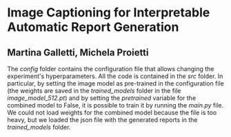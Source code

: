 # Image Captioning for Interpretable Automatic Report Generation
## Martina Galletti, Michela Proietti

The _config_ folder contains the configuration file that allows changing the experiment's hyperparameters.
All the code is contained in the _src_ folder.
In particular, by setting the image model as pre-trained in the configuration file (the weights are saved in the _trained_models_ folder in the file
_image_model_512.pt_) and by setting the _pretrained_ variable for the combined model to False, it is possible to train it by running the _main.py_ file.
We could not load weights for the combined model because the file is too heavy, but we loaded the json file with the generated reports in the _trained_models_
folder.
